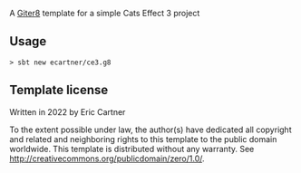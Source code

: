 A [Giter8][g8] template for a simple Cats Effect 3 project

Usage
-----

    > sbt new ecartner/ce3.g8


Template license
----------------
Written in 2022 by Eric Cartner 

To the extent possible under law, the author(s) have dedicated all copyright and related
and neighboring rights to this template to the public domain worldwide.
This template is distributed without any warranty. See <http://creativecommons.org/publicdomain/zero/1.0/>.

[g8]: http://www.foundweekends.org/giter8/
